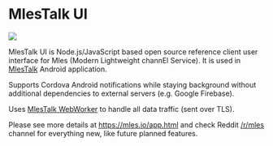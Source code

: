 # MlesTalk UI

![](mlestalk_login.gif)

MlesTalk UI is Node.js/JavaScript based open source reference client user interface for Mles (Modern Lightweight channEl Service). It is used in [MlesTalk](https://play.google.com/store/apps/details?id=io.mles.mlestalk) Android application.

Supports Cordova Android notifications while staying background without additional dependencies to external servers (e.g. Google Firebase).

Uses [MlesTalk WebWorker](https://github.com/jq-rs/mlestalk-webworker) to handle all data traffic (sent over TLS).

Please see more details at https://mles.io/app.html and check Reddit [/r/mles](https://www.reddit.com/r/mles/) channel for everything new, like future planned features.
